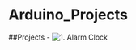 # Arduino_Projects

##Projects -
 ![1. Alarm Clock](https://github.com/RushilRawat/Arduino_Projects/tree/main/Alarm_Clock)
